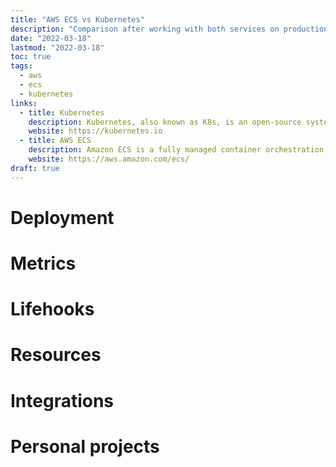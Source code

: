 ```yaml
---
title: "AWS ECS vs Kubernetes"
description: "Comparison after working with both services on production environment."
date: "2022-03-18"
lastmod: "2022-03-18"
toc: true
tags:
  - aws
  - ecs
  - kubernetes
links:
  - title: Kubernetes
    description: Kubernetes, also known as K8s, is an open-source system for automating deployment, scaling, and management of containerized applications.
    website: https://kubernetes.io
  - title: AWS ECS
    description: Amazon ECS is a fully managed container orchestration service that makes it easy for you to deploy, manage, and scale containerized applications.
    website: https://aws.amazon.com/ecs/
draft: true
---
```


# Deployment

# Metrics

# Lifehooks

# Resources

# Integrations

# Personal projects
